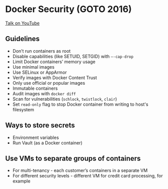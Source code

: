 # Docker Security (GOTO 2016)

[Talk on YouTube](https://www.youtube.com/watch?v=A32Yjizt2_s)

## Guidelines

- Don’t run containers as root
- Disable capabilities (like SETUID, SETGID) with `—-cap-drop`
- Limit Docker containers’ memory usage
- Use minimal images
- Use SELinux or AppArmor
- Verify images with Docker Content Trust
- Only use official or popular images
- Immutable containers
- Audit images with `docker diff`
- Scan for vulnerabilities (`schlock`, `twistlock`, `clair`)
- Set `read-only` flag to stop Docker container from writing to host's filesystem

## Ways to store secrets

- Environment variables
- Run Vault (as a Docker container)

## Use VMs to separate groups of containers

- For multi-tenancy - each customer’s containers in a separate VM
- For different security levels - different VM for credit card processing, for example
